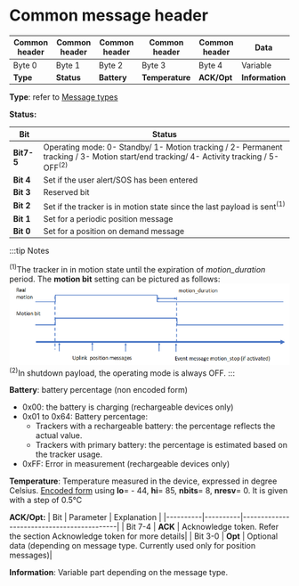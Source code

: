# Common message header


| Common header | Common header | Common header | Common header | Common header |Data |
|-------------------|----------|----------|----------|----------|----------|
|  Byte 0 |  Byte 1 |  Byte 2 |  Byte 3 |  Byte 4 | Variable      |
| **Type** | **Status** | **Battery** |  **Temperature** | **ACK/Opt** |  **Information** |

 **Type**: refer to [Message types](/AbeewayRefGuide/uplink-messages/)

**Status:**

|Bit     | Status                  |
|------------|-----------------------------|
|  **Bit7-5**|  Operating mode: 0- Standby/ 1-	Motion tracking / 2-	Permanent tracking / 3-	Motion start/end tracking/ 4- Activity tracking / 5- OFF<sup>(2)</sup> |
|  **Bit 4** |  Set if the user alert/SOS has been entered         |
|  **Bit 3** |  Reserved bit                                       |
|  **Bit 2** |  Set if the tracker is in motion state since the last payload is sent<sup>(1)</sup>|
|  **Bit 1** |  Set for a periodic position message  |
|  **Bit 0** |  Set for a position on demand message |

:::tip Notes

<sup>(1)</sup>The tracker in in motion state until the expiration of *motion_duration* period. The **motion bit** setting can be pictured as follows:
![](./images/image14.png)
<sup>(2)</sup>In shutdown payload, the operating mode is always OFF.
:::

 **Battery**: battery percentage (non encoded form)
-   0x00: the battery is charging (rechargeable devices only)
-   0x01 to 0x64: Battery percentage:
    -   Trackers with a rechargeable battery: the percentage reflects the actual value.
    -   Trackers with primary battery: the percentage is estimated based on the tracker usage.
-   0xFF: Error in measurement (rechargeable devices only)

 **Temperature**: Temperature measured in the device, expressed in degree Celsius. [Encoded form](/AbeewayRefGuide/uplink-messages/encoded-form/readme.md) using **lo**= - 44, **hi**= 85, **nbits**= 8, **nresv**= 0. It is given  with a step of 0.5°C

**ACK/Opt:**
|  Bit |  Parameter | Explanation   |
|----------|----------|-------------------------------------------|
|  Bit 7-4 |  **ACK** |  Acknowledge token. Refer the section Acknowledge token for more details|
|  Bit 3-0 |  **Opt** |  Optional data (depending on message type. Currently used only for position messages)|

 **Information**: Variable part depending on the message type.